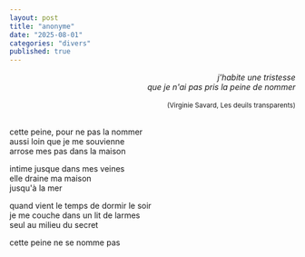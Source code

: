 ```yaml
---
layout: post
title: "anonyme"
date: "2025-08-01"
categories: "divers"
published: true
---
```


<div style="text-align: right; font-style: italic;">
  j'habite une tristesse<br/>
  que je n'ai pas pris la peine de nommer<br/>
  <br/>
  <sup style="font-style: normal;">(Virginie Savard, Les deuils transparents)</sup>  
</div>
<br/>  

cette peine, pour ne pas la nommer  
aussi loin que je me souvienne  
arrose mes pas dans la maison  

intime jusque dans mes veines  
elle draine ma maison  
jusqu'à la mer  

quand vient le temps de dormir le soir  
je me couche dans un lit de larmes  
seul au milieu du secret  

cette peine ne se nomme pas  
